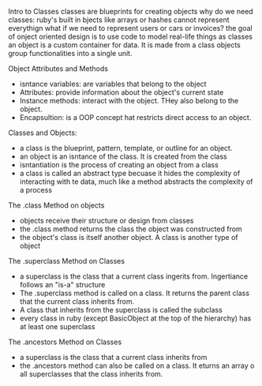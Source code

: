 Intro to Classes
classes are blueprints for creating objects
why do we need classes: 
ruby's built in bjects like arrays or hashes cannot represent everythign
what if we need to represent users or cars or invoices?
the goal of onject oriented design is to use code to model real-life things as classes
an object is a custom container for data. It is made from a class
objects group functionalities into a single unit.

Object Attributes and Methods
- isntance variables: are variables that belong to the object
- Attributes: provide information about the object's current state
- Instance methods: interact with the object. THey also belong to the object.
- Encapsultion: is a OOP concept hat restricts direct access to an object.

Classes and Objects:
- a class is the blueprint, pattern, template, or outline for an object.
- an object is an isntance of the class. It is created from the class
- isntantiation is the process of creating an object from a class
- a class is called an abstract type becuase it hides the complexity of interacting with te data, much like a method abstracts the complexity of a process


The .class Method on objects
- objects receive their structure or design from classes
- the .class method returns the class the object was constructed from
- the object's class is itself another object. A class is another type of object

The .superclass Method on Classes
- a superclass is the class that a current class ingerits from. Ingertiance follows an "is-a" structure
- The .superclass method is called on a class. It returns the parent class that the current class inherits from.
- A class that inherits from the superclass is called the subclass
- every class in ruby (except BasicObject at the top of the hierarchy) has at least one superclass

The .ancestors Method on Classes
- a superclass is the class that a current class inherits from
- the .ancestors method can also be called on a class. It eturns an array o all superclasses that the class inherits from.
